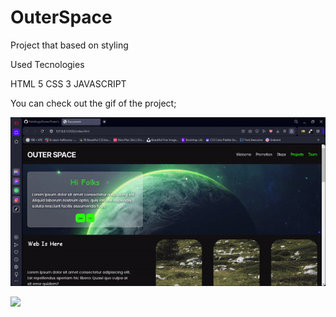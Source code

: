 # OuterSpace
Project that based on styling

Used Tecnologies

HTML 5
CSS 3
JAVASCRIPT

You can check out the gif of the project;

![](/project%20gif/ezgif.com-video-to-gif%20(6).gif)


![](/project%20gif/ezgif.com-video-to-gif%20(7).gif)

